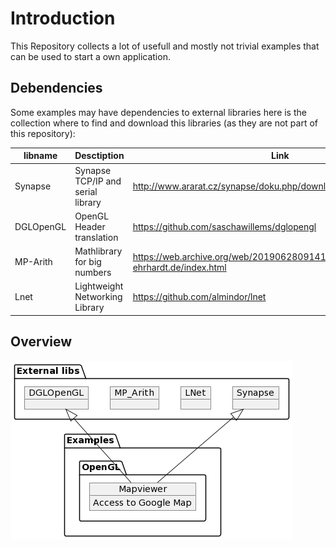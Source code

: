 # Introduction
This Repository collects a lot of usefull and mostly not trivial examples that can be used to start a own application.

## Debendencies
Some examples may have dependencies to external libraries here is the collection where to find and download this libraries (as they are not part of this repository):

| libname | Desctiption | Link |
|---|---|---|
| Synapse | Synapse TCP/IP and serial library | http://www.ararat.cz/synapse/doku.php/download |
| DGLOpenGL | OpenGL Header translation | https://github.com/saschawillems/dglopengl |
| MP-Arith | Mathlibrary for big numbers | https://web.archive.org/web/20190628091417/http://www.wolfgang-ehrhardt.de/index.html |
| Lnet | Lightweight Networking Library | https://github.com/almindor/lnet |

## Overview
![](Overview.png)